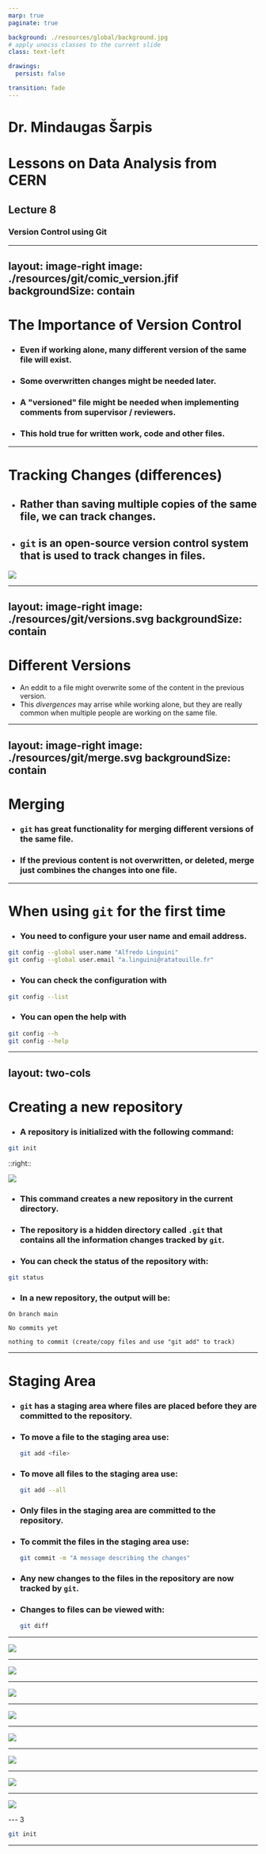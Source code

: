 ```yaml
---
marp: true
paginate: true

background: ./resources/global/background.jpg
# apply unocss classes to the current slide
class: text-left

drawings:
  persist: false

transition: fade
---
```


# Dr. Mindaugas Šarpis

# Lessons on **Data Analysis** from **CERN**

## Lecture 8

### **Version** Control using Git

---
layout: image-right
image: ./resources/git/comic_version.jfif
backgroundSize: contain
---

# The Importance of Version Control

- ### Even if working alone, many different version of the same file will exist. 
- ### Some overwritten changes might be needed later.
- ### A "versioned" file might be needed when implementing comments from supervisor / reviewers. 
- ### This hold true for written work, code and other files. 

---

# Tracking Changes (differences)  

- ## Rather than saving multiple copies of the same file, we can track changes.
- ## `git` is an open-source version control system that is used to track changes in files.

![](./resources/git/play-changes.svg)

---
layout: image-right
image: ./resources/git/versions.svg
backgroundSize: contain
---

# Different Versions 

- An eddit to a file might overwrite some of the content in the previous version.
- This *divergences* may arrise while working alone, but they are really common when multiple people are working on the same file.  

---
layout: image-right
image: ./resources/git/merge.svg
backgroundSize: contain
---

# Merging 

- ### `git` has great functionality for merging different versions of the same file.
- ### If the previous content is not overwritten, or deleted, merge just combines the changes into one file.

---

# When using `git` for the first time 

- ### You need to configure your user name and email address.

```bash
git config --global user.name "Alfredo Linguini"
git config --global user.email "a.linguini@ratatouille.fr"
```

- ### You can check the configuration with

```bash
git config --list
```

- ### You can open the help with
   
```bash
git config --h
git config --help
```

---
layout: two-cols
---

# Creating a new repository

- ### A repository is initialized with the following command:

```bash
git init
```

::right::

![](./resources/git/git-staging-area.svg)

- ### This command creates a new repository in the current directory. 
- ### The repository is a hidden directory called `.git` that contains all the information changes tracked by `git`.

- ### You can check the status of the repository with:
  
```bash
git status
```

- ### In a new repository, the output will be:
```
On branch main

No commits yet

nothing to commit (create/copy files and use "git add" to track)
```

---

# Staging Area

- ### `git` has a staging area where files are placed before they are committed to the repository.
  
- ###  To move a file to the staging area use: 
  
  ```bash
  git add <file>
  ```

- ### To move all files to the staging area use: 
  
  ```bash
  git add --all
  ```

- ### Only files in the staging area are committed to the repository.
- ### To commit the files in the staging area use:

  ```bash
  git commit -m "A message describing the changes"
  ```
- ### Any new changes to the files in the repository are now tracked by `git`.

- ### Changes to files can be viewed with:
  ```bash
  git diff
  ```


---

![](./resources/git/git-committing.svg)

---

![](./resources/git/git-freshly-made-github-repo.svg)

---

![](./resources/git/git-restore.svg)

---

![](./resources/git/git-staging-area.svg)

---

![](./resources/git/github-collaboration.svg)

---

![](./resources/git/github-repo-after-first-push.svg)

---

![](./resources/git/merge.svg)

---

![](./resources/git/versions.svg)

--- 3

```bash
git init
```

---